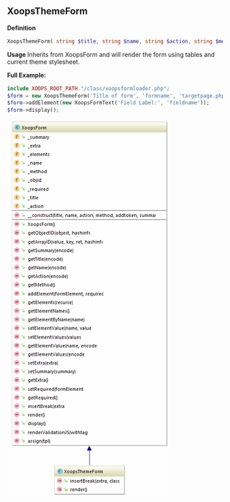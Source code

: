 ## XoopsThemeForm

**Definition**
```php
XoopsThemeForm( string $title, string $name, string $action, string $method = "post" )
```

**Usage**
Inherits from XoopsForm and will render the form using tables and current theme stylesheet. 

**Full Example:**
```php
include XOOPS_ROOT_PATH."/class/xoopsformloader.php";
$form = new XoopsThemeForm('Title of form', 'formname', 'targetpage.php', 'POST');
$form->addElement(new XoopsFormText('Field Label:', 'fieldname'));
$form->display();
```



![](../../assets/uml/XoopsThemeForm.png)

